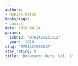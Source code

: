 ```yaml
---
authors:
- Mohiro Kitoh
books/tags:
- comics
date: 2016-04-24
params:
  isbn13: '9781421533612'
  year: '2010'
slug: '9781421533612'
star_rating: 0
title: 'Bokurano: Ours, Vol. 1'
---
```


<!--more-->